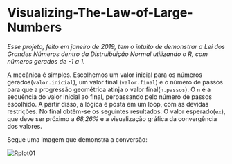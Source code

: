 # Visualizing-The-Law-of-Large-Numbers

*Esse projeto, feito em janeiro de 2019, tem o intuito de demonstrar a Lei dos Grandes Números dentro da Distruibuição Normal utilizando o R, com números gerados de -1 a 1.*

A mecânica é simples. Escolhemos um valor inicial para os números gerados(`valor.inicial`), um valor final (`valor.final`) e o número de passos para que a progressão geométrica atinja o valor final(`n.passos`). O `n` é a sequência do valor inicial ao final, perpassando pelo número de passos escolhido. A partir disso, a lógica é posta em um loop, com as devidas restrições. No final obtêm-se os seguintes resultados: O valor esperado(`ex`), que deve ser próximo a *68,26%* e a visualização gráfica da convergência dos valores.

Segue uma imagem que demonstra a conversão:

![Rplot01](https://user-images.githubusercontent.com/75131562/100477719-f90dfa00-30c7-11eb-8921-19dc0acb213d.png)
